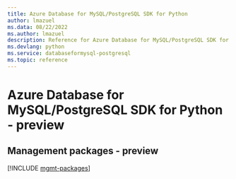 ```yaml
---
title: Azure Database for MySQL/PostgreSQL SDK for Python
author: lmazuel
ms.data: 08/22/2022
ms.author: lmazuel
description: Reference for Azure Database for MySQL/PostgreSQL SDK for Python
ms.devlang: python
ms.service: databaseformysql-postgresql
ms.topic: reference
---
```

# Azure Database for MySQL/PostgreSQL SDK for Python - preview

## Management packages - preview
[!INCLUDE [mgmt-packages](database-for-mysql-postgresql-mgmt-index.md)]